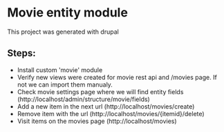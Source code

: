 # Movie entity module
This project was generated with drupal 

## Steps:
- Install custom 'movie' module
- Verify new views were created for movie rest api and /movies page. If not we can import them manualy.
- Check movie settings page where we will find entity fields (http://localhost/admin/structure/movie/fields)
- Add a new item in the next url (http://localhost/movies/create)
- Remove item with the url (http://localhost/movies/{itemid}/delete)
- Visit items on the movies page (http://localhost/movies)



